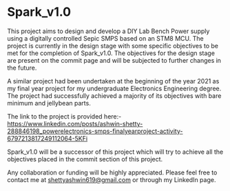 # Spark_v1.0
This project aims to design and develop a DIY Lab Bench Power supply using a digitally controlled Sepic SMPS based on an STM8 MCU.
The project is currently in the design stage with some specific objectives to be met for the completion of Spark_v1.0.
The objectives for the design stage are present on the commit page and will be subjected to further changes in the future.

A similar project had been undertaken at the beginning of the year 2021 as my final year project for my undergraduate Electronics Engineering degree. The project had successfully achieved a majority of its objectives with bare minimum and jellybean parts. 

The link to the project is provided here:- https://www.linkedin.com/posts/ashwin-shetty-288846198_powerelectronics-smps-finalyearproject-activity-6797213817249112064-5KFi

Spark_v1.0 will be a successor of this project which will try to achieve all the objectives placed in the commit section of this project.

Any collaboration or funding will be highly appreciated. Please feel free to contact me at shettyashwin619@gmail.com or through my LinkedIn page.

